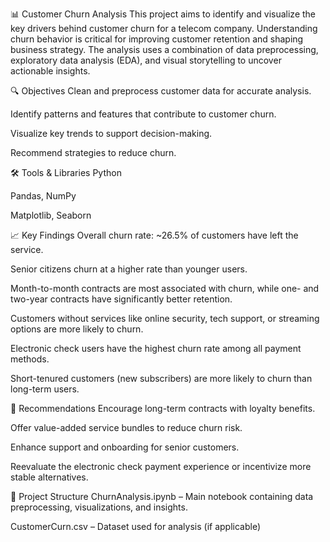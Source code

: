 📊 Customer Churn Analysis
This project aims to identify and visualize the key drivers behind customer churn for a telecom company. Understanding churn behavior is critical for improving customer retention and shaping business strategy. The analysis uses a combination of data preprocessing, exploratory data analysis (EDA), and visual storytelling to uncover actionable insights.

🔍 Objectives
Clean and preprocess customer data for accurate analysis.

Identify patterns and features that contribute to customer churn.

Visualize key trends to support decision-making.

Recommend strategies to reduce churn.

🛠️ Tools & Libraries
Python

Pandas, NumPy

Matplotlib, Seaborn

📈 Key Findings
Overall churn rate: ~26.5% of customers have left the service.

Senior citizens churn at a higher rate than younger users.

Month-to-month contracts are most associated with churn, while one- and two-year contracts have significantly better retention.

Customers without services like online security, tech support, or streaming options are more likely to churn.

Electronic check users have the highest churn rate among all payment methods.

Short-tenured customers (new subscribers) are more likely to churn than long-term users.

📌 Recommendations
Encourage long-term contracts with loyalty benefits.

Offer value-added service bundles to reduce churn risk.

Enhance support and onboarding for senior customers.

Reevaluate the electronic check payment experience or incentivize more stable alternatives.

📂 Project Structure
ChurnAnalysis.ipynb – Main notebook containing data preprocessing, visualizations, and insights.

CustomerCurn.csv – Dataset used for analysis (if applicable)
